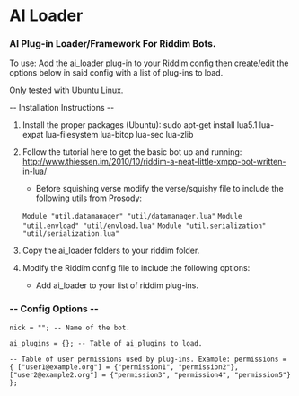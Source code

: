 # AI Loader

### AI Plug-in Loader/Framework For Riddim Bots.

To use: Add the ai_loader plug-in to your Riddim config then create/edit the options below in said config with a list of plug-ins to load.

Only tested with Ubuntu Linux.

-- Installation Instructions --

1. Install the proper packages (Ubuntu): sudo apt-get install lua5.1 lua-expat lua-filesystem lua-bitop lua-sec lua-zlib

2. Follow the tutorial here to get the basic bot up and running: http://www.thiessen.im/2010/10/riddim-a-neat-little-xmpp-bot-written-in-lua/
    - Before squishing verse modify the verse/squishy file to include the following utils from Prosody:

    `Module "util.datamanager" "util/datamanager.lua"`
    `Module "util.envload" "util/envload.lua"`
    `Module "util.serialization" "util/serialization.lua"`

3. Copy the ai_loader folders to your riddim folder.
    

4. Modify the Riddim config file to include the following options:
	- Add ai_loader to your list of riddim plug-ins.

### -- Config Options --

`nick = ""; -- Name of the bot.`

`ai_plugins = {}; -- Table of ai_plugins to load.`

`-- Table of user permissions used by plug-ins. Example:
permissions = {
  ["user1@example.org"] = {"permission1", "permission2"},
  ["user2@example2.org"] = {"permission3", "permission4", "permission5"}
};`